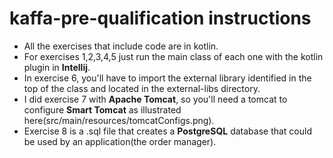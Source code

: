 # kaffa-pre-qualification instructions
- All the exercises that include code are in kotlin.
- For exercises 1,2,3,4,5 just run the main class of each one with the kotlin plugin in **Intellij**. 
- In exercise 6, you'll have to import the external library identified in the top of the class and  located in the external-libs directory.
- I did exercise 7 with **Apache Tomcat**, so you'll need a tomcat to configure **Smart Tomcat** as illustrated here(src/main/resources/tomcatConfigs.png).
- Exercise 8 is a .sql file that creates a **PostgreSQL** database that could be used  by an application(the order manager).